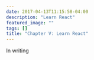 ```yaml
---
date: 2017-04-13T11:15:58-04:00
description: "Learn React"
featured_image: ""
tags: []
title: "Chapter V: Learn React"
---
```

In writing